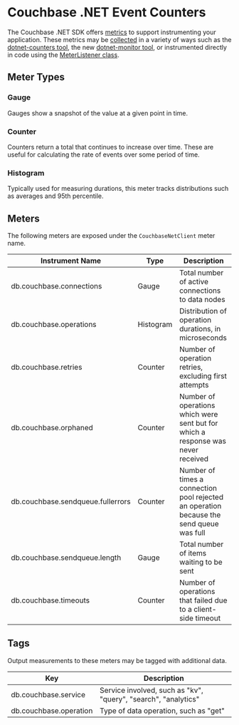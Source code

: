# Couchbase .NET Event Counters

The Couchbase .NET SDK offers [metrics](https://docs.microsoft.com/en-us/dotnet/core/diagnostics/metrics) to support
instrumenting your application. These metrics may be [collected](https://docs.microsoft.com/en-us/dotnet/core/diagnostics/metrics-collection)
in a variety of ways such as the [dotnet-counters tool](https://docs.microsoft.com/en-us/dotnet/core/diagnostics/dotnet-counters),
the new [dotnet-monitor tool](https://devblogs.microsoft.com/dotnet/announcing-dotnet-monitor-in-net-6/), or instrumented
directly in code using the [MeterListener class](https://docs.microsoft.com/en-us/dotnet/api/system.diagnostics.metrics.meterlistener?view=net-6.0).

## Meter Types

### Gauge

Gauges show a snapshot of the value at a given point in time.

### Counter

Counters return a total that continues to increase over time. These are useful for calculating the rate of events over some period of time.

### Histogram

Typically used for measuring durations, this meter tracks distributions such as averages and 95th percentile.

## Meters

The following meters are exposed under the `CouchbaseNetClient` meter name.

| Instrument Name                   | Type      | Description |
| --------------------------------- | --------- | ----------- |
| db.couchbase.connections          | Gauge     | Total number of active connections to data nodes |
| db.couchbase.operations           | Histogram | Distribution of operation durations, in microseconds |
| db.couchbase.retries              | Counter   | Number of operation retries, excluding first attempts |
| db.couchbase.orphaned             | Counter   | Number of operations which were sent but for which a response was never received |
| db.couchbase.sendqueue.fullerrors | Counter   | Number of times a connection pool rejected an operation because the send queue was full |
| db.couchbase.sendqueue.length     | Gauge     | Total number of items waiting to be sent |
| db.couchbase.timeouts             | Counter   | Number of operations that failed due to a client-side timeout |

## Tags

Output measurements to these meters may be tagged with additional data.

| Key                    | Description |
| ---------------------- | ----------- |
| db.couchbase.service   | Service involved, such as "kv", "query", "search", "analytics" |
| db.couchbase.operation | Type of data operation, such as "get" |
